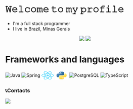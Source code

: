 <div>
  <h1>𝚆𝚎𝚕𝚌𝚘𝚖𝚎 𝚝𝚘 𝚖𝚢 𝚙𝚛𝚘𝚏𝚒𝚕𝚎</h1>
  <ul>
    <li>I'm a full stack programmer</li>
    <li>I live in Brazil, Minas Gerais</li>
  </ul>
</div>

<div align="center">
  <img height="180em" src="https://github-readme-stats.vercel.app/api?username=caioed77&show_icons=true&theme=outrun&count_private=true"/>
  <img height="180em" src="https://github-readme-stats.vercel.app/api/top-langs/?username=caioed77&layout=compact&langs_count=7&theme=dracula"/>
</div>

<div style="display: inline-block">
  <h1>Frameworks and languages</h1>
  <img align="center" alt="Java" height="30" width="40" src="https://icongr.am/devicon/java-original.svg?size=130&color=currentColor">
  <img align="center" alt="Spring" height="30" width="40" src="https://cdn.jsdelivr.net/gh/devicons/devicon/icons/spring/spring-original-wordmark.svg?size=140" />
  <img align="center" alt="React" height="30" width="40" src="https://raw.githubusercontent.com/devicons/devicon/master/icons/react/react-original.svg?size=140">
  <img align="center" alt="Python" height="30" width="40" src="https://raw.githubusercontent.com/devicons/devicon/master/icons/python/python-original.svg?size=140">
  <img align="center" alt="PostgreSQL" height="30" width="40" src="https://cdn.jsdelivr.net/gh/devicons/devicon/icons/postgresql/postgresql-original.svg?size=140"/>
  <img align="center" alt="TypeScript" height="30" width="40" src="https://cdn.jsdelivr.net/gh/devicons/devicon/icons/typescript/typescript-original.svg"/>
</div>

 ### 📞Contacts
<a href="https://www.linkedin.com/in/caio-eduardo-ba78601b3/" target="_blank"><img src="https://img.shields.io/badge/-LinkedIn-%230077B5?style=for-the-badge&logo=linkedin&logoColor=white" target="_blank"></a> 

